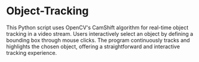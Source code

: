 # Object-Tracking
This Python script uses OpenCV's CamShift algorithm for real-time object tracking in a video stream. Users interactively select an object by defining a bounding box through mouse clicks. The program continuously tracks and highlights the chosen object, offering a straightforward and interactive tracking experience.
